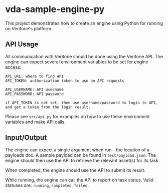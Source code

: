 # vda-sample-engine-py

This project demonstrates how to create an engine using Python for running on Veritone's platform.

## API Usage

All communication with Veritone should be done using the Veritone API. The engine can expect several environment variables to be set for engine access:

```
API_URL: where to find API
API_TOKEN: authorization token to use on API requests

API_USERNAME: API username
API_PASSWORD: API password

if API_TOKEN is not set, then use username/password to login to API, and get a token from the login result.
```

Please see `src/api.py` for examples on how to use these environment variables and make API calls.

## Input/Output

The engine can expect a single argument when run - the location of a payloads doc. A sample payload can be found in `test/payload.json`. The engine should then use the API to retrieve the relevant asset(s) for its task.

When completed, the engine should use the API to submit its result.

While running, the engine can call the API to report on task status. Valid statuses are: `running`, `completed`, `failed`.
